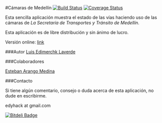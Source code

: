 #Cámaras de Medellín
[![Build Status](https://travis-ci.org/edymerchk/camaras.png?branch=master)](https://travis-ci.org/edymerchk/camaras)
[![Coverage Status](https://coveralls.io/repos/edymerchk/camaras/badge.png)](https://coveralls.io/r/edymerchk/camaras)

Esta sencilla aplicación muestra el estado de las vías haciendo uso de las cámaras de _La Secretaría de Transportes y Tránsito de Medellín_.


Esta aplicación es de libre distribución y sin ánimo de lucro.

Versión online: [link](http://camaras-medellin.herokuapp.com/)

###Autor
[Luis Edimerchk Laverde](http://twitter.com/edymerchk)

###Colaboradores

[Esteban Arango Medina](http://esbanarango.com/)

###Contacto 

Si tiene algún comentario, consejo o duda acerca de esta aplicación, no dude en escribirme.

edyhack at gmail.com


[![Bitdeli Badge](https://d2weczhvl823v0.cloudfront.net/edymerchk/camaras/trend.png)](https://bitdeli.com/free "Bitdeli Badge")


